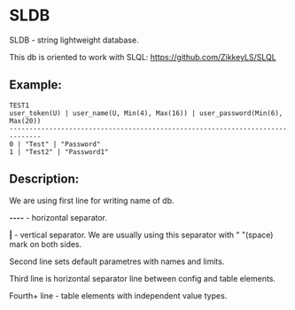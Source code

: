 # SLDB

SLDB - string lightweight database. 

This db is oriented to work with SLQL: https://github.com/ZikkeyLS/SLQL

## Example:

```
TEST1
user_token(U) | user_name(U, Min(4), Max(16)) | user_password(Min(6), Max(20))
------------------------------------------------------------------------------
0 | "Test" | "Password"
1 | "Test2" | "Password1"
```

## Description:

  We are using first line for writing name of db. 
  
  **----** - horizontal separator.
  
  **|** - vertical separator. We are usually using this separator with " "(space) mark on both sides.
  
  Second line sets default parametres with names and limits.
  
  Third line is horizontal separator line between config and table elements.
  
  Fourth+ line - table elements with independent value types.
